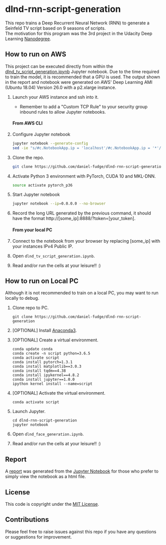 # dlnd-rnn-script-generation
This repo trains a Deep Recurrent Neural Network (RNN) to generate a Seinfeld TV script based on 9 seasons of scripts.  
The motivation for this program was the 3rd project in the Udacity Deep Learning [Nanodegree](https://www.udacity.com/course/deep-learning-nanodegree--nd101). 

## How to run on AWS
This project can be executed directly from within the [dlnd_tv_script_generation.ipynb](dlnd_tv_script_generation.ipynb) 
Jupyter notebook.  Due to the time required to train the model, it is recommended that a GPU is used.  The output shown 
in the report and notebook were generated on AWS' Deep Learning AMI (Ubuntu 18.04) Version 26.0 with a p2.xlarge instance.

1. Launch your AWS instance and ssh into it.
   - Remember to add a "Custom TCP Rule" to your security group inbound rules to allow Jupyter notebooks.
   
   #### From AWS CLI
1. Configure Jupyter notebook  
   ```bash
   jupyter notebook --generate-config
   sed -ie "s/#c.NotebookApp.ip = 'localhost'/#c.NotebookApp.ip = '*'/g" ~/.jupyter/jupyter_notebook_config.py
   ```

1. Clone the repo.
   ```bash 
   git clone https://github.com/daniel-fudge/dlnd-rnn-script-generation
   ```

1. Activate Python 3 environment with PyTorch, CUDA 10 and MKL-DNN.
   ```bash 
   source activate pytorch_p36
   ```

1. Start Jupyter notebook
   ```bash   
   jupyter notebook --ip=0.0.0.0 --no-browser
   ``` 

1. Record the long URL generated by the previous command, it should have the format 
http://[some_ip]:8888/?token=[your_token].
   
   #### From your local PC
1. Connect to the notebook from your browser by replacing [some_ip] with your instances IPv4 Public IP.

1. Open `dlnd_tv_script_generation.ipynb`.

1. Read and/or run the cells at your leisure!!  :)   

## How to run on Local PC   
Although it is not recommended to train on a local PC, you may want to run locally to debug.  

1. Clone repo to PC.
   ```shell script
   git clone https://github.com/daniel-fudge/dlnd-rnn-script-generation
   ```

1. [OPTIONAL] Install [Anaconda3](https://www.anaconda.com/distribution/).

1. [OPTIONAL] Create a virtual environment.
   ```shell script
   conda update conda
   conda create -n script python=3.6.5
   conda activate script
   conda install pytorch=1.3.1
   conda install matplotlib==3.0.3
   conda install tqdm==4.38
   conda install ipykernel==4.8.2
   conda install jupyter==1.0.0
   ipython kernel install --name=script
   ```
   
1. [OPTIONAL] Activate the virtual environment.
   ```shell script
   conda activate script
   ```

1. Launch Jupyter.
   ```shell script
   cd dlnd-rnn-script-generation
   jupyter notebook
   ```

1. Open `dlnd_face_generation.ipynb`.

1. Read and/or run the cells at your leisure!!  :)
 
## Report
A [report](report.html) was generated from the [Jupyter Notebook](dlnd_tv_script_generation.ipynb) for those who prefer 
to simply view the notebook as a html file.

## License
This code is copyright under the [MIT License](LICENSE).

## Contributions
Please feel free to raise issues against this repo if you have any questions or suggestions for improvement.
